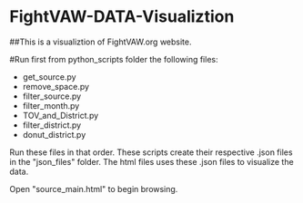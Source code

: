 FightVAW-DATA-Visualiztion
==========================

##This is a visualiztion of FightVAW.org website.

#Run first from python_scripts folder the following files:

* get_source.py
* remove_space.py
* filter_source.py
* filter_month.py
* TOV_and_District.py
* filter_district.py
* donut_district.py

Run these files in that order. These scripts create their respective .json files in the "json_files" folder. The html files uses these .json files to visualize the data.

Open "source_main.html" to begin browsing.
